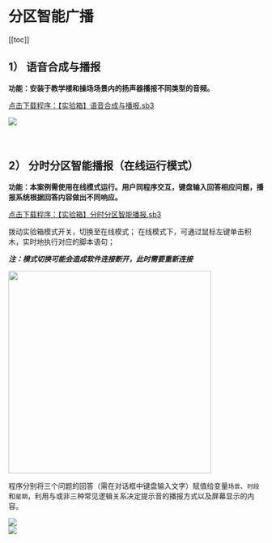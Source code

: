 # 分区智能广播

[[toc]]

## 1） 语音合成与播报

**功能：安装于教学楼和操场场景内的扬声器播报不同类型的音频。**

<a href="/tutorial/starbox_sj/sb3/【实验箱】语音合成与播报.sb3">点击下载程序：【实验箱】语音合成与播报.sb3</a>

<img src="/images/docimg/Snipaste_2025-04-02_09-31-40.png" >

<br>
<br>
<br>

## 2） 分时分区智能播报（在线运行模式）

**功能：本案例需使用在线模式运行。用户同程序交互，键盘输入回答相应问题，播报系统根据回答内容做出不同响应。**

<a href="/tutorial/starbox_sj/sb3/【实验箱】分时分区智能播报.sb3">点击下载程序：【实验箱】分时分区智能播报.sb3</a>

拨动实验箱模式开关，切换至在线模式； 在线模式下，可通过鼠标左键单击积木，实时地执行对应的脚本语句；

***注：模式切换可能会造成软件连接断开，此时需要重新连接***

<img src="/images/docimg/微信图片_20250328095405.png" width=400>

程序分别将三个问题的回答（需在对话框中键盘输入文字）赋值给变量`场景`、`时段`和`星期`，利用与或非三种常见逻辑关系决定提示音的播报方式以及屏幕显示的内容。

<img src="/images/docimg/Snipaste_2025-04-02_09-46-11.png" >

<br>

<img src="/images/docimg/Snipaste_2025-04-02_09-46-53.png" >




